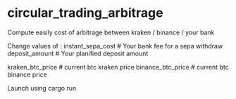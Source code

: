 # circular_trading_arbitrage

Compute easily cost of arbitrage between kraken / binance / your bank


Change values of :
  instant_sepa_cost # Your bank fee for a sepa withdraw
  deposit_amount # Your planified deposit amount

   kraken_btc_price # current btc kraken price
   binance_btc_price # current btc binance price


Launch using cargo run
